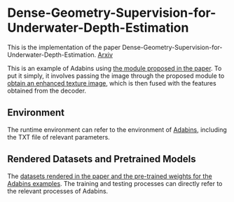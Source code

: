 # Dense-Geometry-Supervision-for-Underwater-Depth-Estimation
This is the implementation of the paper Dense-Geometry-Supervision-for-Underwater-Depth-Estimation. [Arxiv](https://arxiv.org/abs/2504.18233)

This is an example of Adabins using [the module proposed in the paper](models/DepthTextureFusion.py). To put it simply, it involves passing the image through the proposed module to [obtain an enhanced texture image](EhanceImageGenModule.py), which is then fused with the features obtained from the decoder.

## Environment
The runtime environment can refer to the environment of [Adabins](https://github.com/shariqfarooq123/AdaBins), including the TXT file of relevant parameters.

## Rendered Datasets and Pretrained Models
The [datasets rendered in the paper and the pre-trained weights for the Adabins examples](https://pan.quark.cn/s/05b939219de3).
The training and testing processes can directly refer to the relevant processes of Adabins.
